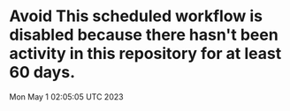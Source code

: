 # Avoid This scheduled workflow is disabled because there hasn't been activity in this repository for at least 60 days.
Mon May  1 02:05:05 UTC 2023
